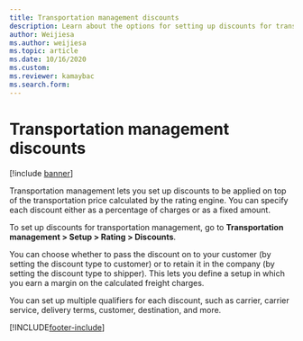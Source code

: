 ```yaml
---
title: Transportation management discounts
description: Learn about the options for setting up discounts for transportation charges and management, with more information on setting up multiple qualifiers.
author: Weijiesa
ms.author: weijiesa
ms.topic: article
ms.date: 10/16/2020
ms.custom:
ms.reviewer: kamaybac
ms.search.form:
---
```


# Transportation management discounts

[!include [banner](../includes/banner.md)]

Transportation management lets you set up discounts to be applied on top of the transportation price calculated by the rating engine. You can specify each discount either as a percentage of charges or as a fixed amount.

To set up discounts for transportation management, go to **Transportation management \> Setup \> Rating \> Discounts**.

You can choose whether to pass the discount on to your customer (by setting the discount type to customer) or to retain it in the company (by setting the discount type to shipper). This lets you define a setup in which you earn a margin on the calculated freight charges.

You can set up multiple qualifiers for each discount, such as carrier, carrier service, delivery terms, customer, destination, and more.


[!INCLUDE[footer-include](../../includes/footer-banner.md)]